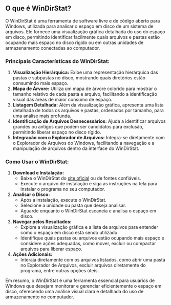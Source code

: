 <!DOCTYPE html>
<html lang="en">
<head>
    <meta charset="UTF-8">
    <meta name="viewport" content="width=device-width, initial-scale=1.0">
    <title>O que é WinDirStat?</title>
</head>
<body>
    <h2>O que é WinDirStat?</h2>
    <p>O WinDirStat é uma ferramenta de software livre e de código aberto para Windows, utilizada para analisar o espaço em disco de um sistema de arquivos. Ele fornece uma visualização gráfica detalhada do uso do espaço em disco, permitindo identificar facilmente quais arquivos e pastas estão ocupando mais espaço no disco rígido ou em outras unidades de armazenamento conectadas ao computador.</p>
    <h3>Principais Características do WinDirStat:</h3>
    <ol>
        <li><strong>Visualização Hierárquica:</strong> Exibe uma representação hierárquica das pastas e subpastas no disco, mostrando quais diretórios estão consumindo mais espaço.</li>
        <li><strong>Mapa de Árvore:</strong> Utiliza um mapa de árvore colorido para mostrar o tamanho relativo de cada pasta e arquivo, facilitando a identificação visual das áreas de maior consumo de espaço.</li>
        <li><strong>Listagem Detalhada:</strong> Além da visualização gráfica, apresenta uma lista detalhada de todos os arquivos e pastas, ordenados por tamanho, para uma análise mais profunda.</li>
        <li><strong>Identificação de Arquivos Desnecessários:</strong> Ajuda a identificar arquivos grandes ou antigos que podem ser candidatos para exclusão, permitindo liberar espaço no disco rígido.</li>
        <li><strong>Integração com o Explorador de Arquivos:</strong> Integra-se diretamente com o Explorador de Arquivos do Windows, facilitando a navegação e a manipulação de arquivos dentro da interface do WinDirStat.</li>
    </ol>
    <h3>Como Usar o WinDirStat:</h3>
    <ol>
        <li><strong>Download e Instalação:</strong>
            <ul>
                <li>Baixe o WinDirStat do <a href="https://windirstat.net/download.html" target="_blank">site oficial</a> ou de fontes confiáveis.</li>
                <li>Execute o arquivo de instalação e siga as instruções na tela para instalar o programa no seu computador.</li>
            </ul>
        </li>
        <li><strong>Analisar o Disco:</strong>
            <ul>
                <li>Após a instalação, execute o WinDirStat.</li>
                <li>Selecione a unidade ou pasta que deseja analisar.</li>
                <li>Aguarde enquanto o WinDirStat escaneia e analisa o espaço em disco.</li>
            </ul>
        </li>
        <li><strong>Navegar pelos Resultados:</strong>
            <ul>
                <li>Explore a visualização gráfica e a lista de arquivos para entender como o espaço em disco está sendo utilizado.</li>
                <li>Identifique quais pastas ou arquivos estão ocupando mais espaço e considere ações adequadas, como mover, excluir ou compactar arquivos para liberar espaço.</li>
            </ul>
        </li>
        <li><strong>Ações Adicionais:</strong>
            <ul>
                <li>Interaja diretamente com os arquivos listados, como abrir uma pasta no Explorador de Arquivos, excluir arquivos diretamente do programa, entre outras opções úteis.</li>
            </ul>
        </li>
    </ol>    
    <p>Em resumo, o WinDirStat é uma ferramenta essencial para usuários de Windows que desejam monitorar e gerenciar eficientemente o espaço em disco, oferecendo uma análise visual clara e detalhada do uso de armazenamento no computador.</p>
</body>
</html>
